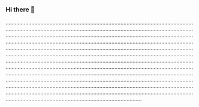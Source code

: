 ### Hi there 👋

..........................................................................................................................................................................................................................................................................................................................................................................................................................................................................................................................................................................................................................................................................................................................................................................................................................................................................................................................................................................................................................................................................................................................................................................................................................................................................................................................................................................................................................................................................................................................................................................................................................................